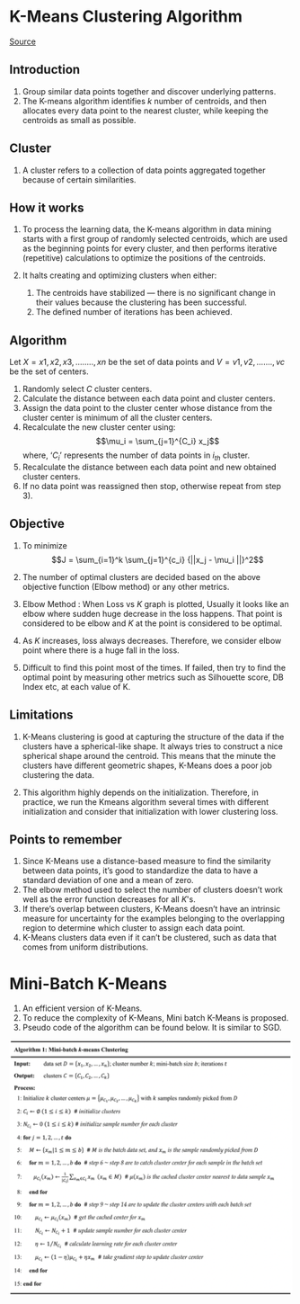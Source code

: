 # K-Means Clustering Algorithm
[Source](https://sites.google.com/site/dataclusteringalgorithms/k-means-clustering-algorithm)

## Introduction

1.  Group similar data points together and discover underlying patterns.
1.  The K-means algorithm identifies $k$ number of centroids, and then allocates every data point to the nearest cluster, while keeping the centroids as small as possible.

## Cluster

1.  A cluster refers to a collection of data points aggregated together because of certain similarities.

## How it works

1.  To process the learning data, the K-means algorithm in data mining starts with a first group of randomly selected centroids, which are used as the beginning points for every cluster, and then performs iterative (repetitive) calculations to optimize the positions of the centroids.

1.  It halts creating and optimizing clusters when either:
    
    1.  The centroids have stabilized — there is no significant change in their values because the clustering has been successful.
    1.  The defined number of iterations has been achieved.
    
## Algorithm

Let  $X = {x1,x2,x3,……..,xn}$ be the set of data points and $V = {v1,v2,…….,vc}$ be the set of centers.

1.  Randomly select $C$ cluster centers.
1.  Calculate the distance between each data point and cluster centers.
1.  Assign the data point to the cluster center whose distance from the cluster center is minimum of all the cluster centers.
1.  Recalculate the new cluster center using: 
           $$\mu_i = \sum_{j=1}^{C_i} x_j$$
where, ‘$C_i$’ represents the number of data points in $i_{th}$ cluster.
1.  Recalculate the distance between each data point and new obtained cluster centers.
1.  If no data point was reassigned then stop, otherwise repeat from step 3). 

## Objective

1.  To minimize 
$$J = \sum_{i=1}^k \sum_{j=1}^{c_i} {||x_j - \mu_i ||}^2$$
1.  The number of optimal clusters are decided based on the above objective function (Elbow method) or any other metrics. 
1.  Elbow Method : When Loss vs $K$ graph is plotted, Usually it looks like an elbow where sudden huge decrease in the loss happens. That point is considered to be elbow and $K$ at the point is considered to be optimal. 
1.  As $K$ increases, loss always decreases. Therefore, we consider elbow point where there is a huge fall in the loss. 

1.  Difficult to find this point most of the times. If failed, then try to find the optimal point by measuring other metrics such as Silhouette score, DB Index etc, at each value of K.

## Limitations

1.  K-Means clustering is good at capturing the structure of the data if the clusters have a spherical-like shape. It always tries to construct a nice spherical shape around the centroid. This means that the minute the clusters have different geometric shapes, K-Means does a poor job clustering the data.

1.  This algorithm highly depends on the initialization. Therefore, in practice, we run the Kmeans algorithm several times with different initialization and consider that initialization with lower clustering loss. 

## Points to remember

1. Since K-Means use a distance-based measure to find the similarity between data points, it’s good to standardize the data to have a standard deviation of one and a mean of zero.
1. The elbow method used to select the number of clusters doesn’t work well as the error function decreases for all $K$'s.
1. If there’s overlap between clusters, K-Means doesn’t have an intrinsic measure for uncertainty for the examples belonging to the overlapping region to determine which cluster to assign each data point.
1. K-Means clusters data even if it can’t be clustered, such as data that comes from uniform distributions.

# Mini-Batch K-Means

1. An efficient version of K-Means. 
1. To reduce the complexity of K-Means, Mini batch K-Means is proposed. 
1. Pseudo code of the algorithm can be found below. It is similar to SGD. 

![mbKmeans](./Images/Minibatch-Kmeans.png)